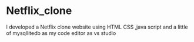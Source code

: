 # Netflix_clone
I developed a Netflix clone website using HTML CSS ,java script and a little of mysqllitedb as my code  editor as vs studio  
